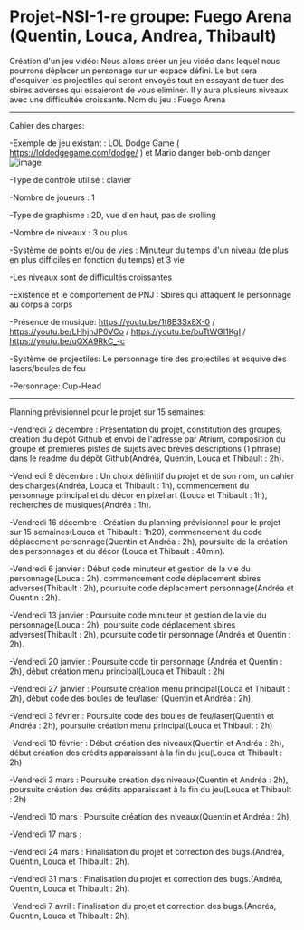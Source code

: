# Projet-NSI-1-re groupe: Fuego Arena  (Quentin, Louca, Andrea, Thibault)
Création d'un jeu vidéo: 
Nous allons créer un jeu vidéo dans lequel nous pourrons déplacer un personage sur un espace défini. Le but sera d'esquiver les projectiles qui seront envoyés tout en essayant de tuer des sbires adverses qui essaieront de vous eliminer. Il y aura plusieurs niveaux avec une difficultée croissante.
Nom du jeu : Fuego Arena 

--------------------------------------------------------------------------------------------------------------------------------------------------------------------
Cahier des charges:

-Exemple de jeu existant : LOL Dodge Game ( https://loldodgegame.com/dodge/ ) et Mario danger bob-omb danger ![image](https://user-images.githubusercontent.com/119674954/206699870-22b373e7-b407-48c8-94a5-0ef7cfd662aa.png)

-Type de contrôle utilisé : clavier

-Nombre de joueurs : 1

-Type de graphisme : 2D, vue d'en haut, pas de srolling

-Nombre de niveaux : 3 ou plus

-Système de points et/ou de vies : Minuteur du temps d'un niveau (de plus en plus difficiles en fonction du temps) et 3 vie

-Les niveaux sont de difficultés croissantes
  
-Existence et le comportement de PNJ : Sbires qui attaquent le personnage au corps à corps
  
-Présence de musique: https://youtu.be/1t8B3Sx8X-0 / https://youtu.be/LHhjnJP0VCo / https://youtu.be/buTtWGI1KgI / https://youtu.be/uQXA9RkC_-c
   
-Système de projectiles: Le personnage tire des projectiles et esquive des lasers/boules de feu

-Personnage: Cup-Head

-----------------------------------------------------------------------------------------------------------------------------------------------------------
Planning prévisionnel pour le projet sur 15 semaines:

-Vendredi 2 décembre : Présentation du projet, constitution des groupes, création du dépôt Github et envoi de l'adresse par Atrium, composition du groupe et premières pistes de sujets avec brèves descriptions (1 phrase) dans le readme du dépôt Github(Andréa, Quentin, Louca et Thibault : 2h). 

-Vendredi 9 décembre : Un choix définitif du projet et de son nom, un cahier des charges(Andréa, Louca et Thibault : 1h), commencement du personnage principal et du décor en pixel art (Louca et Thibault : 1h), recherches de musiques(Andréa : 1h).

-Vendredi 16 décembre : Création du planning prévisionnel pour le projet sur 15 semaines(Louca et Thibault : 1h20), commencement du code déplacement personnage(Quentin et Andréa : 2h), poursuite de la création des personnages et du décor (Louca et Thibault : 40min).

-Vendredi 6 janvier : Début code minuteur et gestion de la vie du personnage(Louca : 2h), commencement code déplacement sbires adverses(Thibault : 2h), poursuite code déplacement personnage(Andréa et Quentin : 2h).

-Vendredi 13 janvier : Poursuite code minuteur et gestion de la vie du personnage(Louca : 2h), poursuite code déplacement sbires adverses(Thibault : 2h), poursuite code tir personnage (Andréa et Quentin : 2h).

-Vendredi 20 janvier : Poursuite code tir personnage (Andréa et Quentin : 2h), début création menu principal(Louca et Thibault : 2h) 

-Vendredi 27 janvier : Poursuite création menu principal(Louca et Thibault : 2h), début code des boules de feu/laser (Quentin et Andréa : 2h)

-Vendredi 3 février : Poursuite code des boules de feu/laser(Quentin et Andréa : 2h), poursuite création menu principal(Louca et Thibault : 2h)  

-Vendredi 10 février : Début création des niveaux(Quentin et Andréa : 2h), début création des crédits apparaissant à la fin du jeu(Louca et Thibault : 2h) 

-Vendredi 3 mars :  Poursuite création des niveaux(Quentin et Andréa : 2h), poursuite création des crédits apparaissant à la fin du jeu(Louca et Thibault : 2h) 

-Vendredi 10 mars : Poursuite création des niveaux(Quentin et Andréa : 2h),

-Vendredi 17 mars : 

-Vendredi 24 mars : Finalisation du projet et correction des bugs.(Andréa, Quentin, Louca et Thibault : 2h).

-Vendredi 31 mars : Finalisation du projet et correction des bugs.(Andréa, Quentin, Louca et Thibault : 2h).

-Vendredi 7 avril :  Finalisation du projet et correction des bugs.(Andréa, Quentin, Louca et Thibault : 2h).

